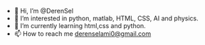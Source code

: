 - 👋 Hi, I’m @DerenSel
- 👀 I’m interested in python, matlab, HTML, CSS, AI and physics.
- 🌱 I’m currently learning html,css and python.
- 📫 How to reach me derenselami0@gmail.com

<!---
DerenSel/DerenSel is a ✨ special ✨ repository because its `README.md` (this file) appears on your GitHub profile.
You can click the Preview link to take a look at your changes.
--->
